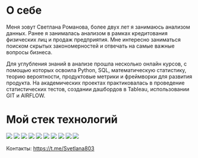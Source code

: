 # О себе
Меня зовут Светлана Романова, более двух лет я занимаюсь анализом данных. Ранее я занималась анализом в рамках кредитования физических лиц и продаж предприятия. Мне интересно заниматься поиском скрытых закономерностей и отвечать на самые важные вопросы бизнеса.

Для углубления знаний в анализе прошла несколько онлайн курсов, с помощью которых освоила Python, SQL, математическую статистику, теорию вероятности, продуктовые метрики и фреймворки для развития продукта. На академических проектах практиковалась в проведение статистических тестов, создании дашбордов в Tableau, использовании GIT и AIRFLOW.

# Мой стек технологий
<img src="https://img.shields.io/badge/Python-AFEEEE?style=for-the-badge&logo=python&logoColor=black"> <img src="https://img.shields.io/badge/pandas-AFEEEE?style=for-the-badge&logo=pandas&logoColor=black"/> <img src="https://img.shields.io/badge/numpy-AFEEEE?style=for-the-badge&logo=numpy&logoColor=black"/> <img src="https://img.shields.io/badge/scipy-AFEEEE?style=for-the-badge&logo=scipy&logoColor=black"/>
<img src="https://img.shields.io/badge/postgresql-AFEEEE?style=for-the-badge&logo=postgresql&logoColor=black"/> <img src="https://img.shields.io/badge/clickhouse-AFEEEE?style=for-the-badge&logo=clickhouse&logoColor=black"/>
<img src="https://img.shields.io/badge/tableau-AFEEEE?style=for-the-badge&logo=tableau&logoColor=black"/>
<img src="https://img.shields.io/badge/git-AFEEEE?style=for-the-badge&logo=git&logoColor=black"/>
<img src="https://img.shields.io/badge/airflow-AFEEEE?style=for-the-badge&logo=apacheairflow&logoColor=black"/>
<img src="https://img.shields.io/badge/excel-AFEEEE?style=for-the-badge&logo=microsoftexcel&logoColor=black"/>

Контакты:
https://t.me/Svetlana803

<!---
RomanovaSvetlana/RomanovaSvetlana is a ✨ special ✨ repository because its `README.md` (this file) appears on your GitHub profile.
You can click the Preview link to take a look at your changes.
--->
